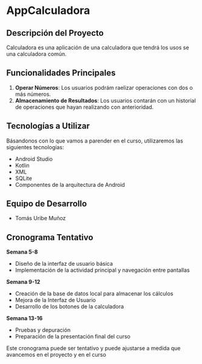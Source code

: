 # AppCalculadora

## Descripción del Proyecto

Calculadora es una aplicación de una calculadora que tendrá los usos se una calculadora común.


## Funcionalidades Principales

1. **Operar Números**: Los usuarios podrám raelizar operaciones con dos o más números.
2. **Almacenamiento de Resultados**: Los usuarios contarán con un historial de operaciones que hayan realizando con anterioridad.


## Tecnologías a Utilizar

Básandonos con lo que vamos a parender en el curso, utilizaremos las siguientes tecnologías:

- Android Studio
- Kotlin
- XML
- SQLite
- Componentes de la arquitectura de Android


## Equipo de Desarrollo

- Tomás Uribe Muñoz


## Cronograma Tentativo

**Semana 5-8**
- Diseño de la interfaz de usuario básica
- Implementación de la actividad principal y navegación entre pantallas

**Semana 9-12**
- Creación de la base de datos local para almacenar los cálculos
- Mejora de la Interfaz de Usuario
- Desarrollo de los botones de la calculadora

**Semana 13-16**
- Pruebas y depuración
- Preparación de la presentación final del curso

Este cronograma puede ser tentativo y puede ajustarse a medida que avancemos en el proyecto y en el curso
